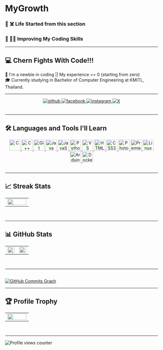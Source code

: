 # MyGrowth
### 👾 ☠️ Life Started from this section
### 🤖 💪🏼 Improving My Coding Skills

---



## 💻 Chern Fights With Code!!!
👋 I'm a newbie in coding || My experience == 0 (starting from zero)  
🎓 Currently studying in Bachelor of Computer Engineering at KMITL, Thailand.

---



<div align="center">  
  <a href="https://github.com/Nonnnchun" target="_blank">
    <img src="https://img.shields.io/badge/github-%2324292e.svg?&style=for-the-badge&logo=github&logoColor=white" alt="github" style="margin-bottom: 5px;" />
  </a>
  
  <a href="https://web.facebook.com/pitawas.chen" target="_blank">
    <img src="https://img.shields.io/badge/facebook-%232E87FB.svg?&style=for-the-badge&logo=facebook&logoColor=white" alt="facebook" style="margin-bottom: 5px;" />
  </a>
  
  <a href="https://www.instagram.com/ptwss_chun/" target="_blank">
    <img src="https://img.shields.io/badge/instagram-%23E1306C.svg?style=for-the-badge&logo=instagram&logoColor=white" alt="instagram" style="margin-bottom: 5px;" />
  </a>
  
  <a href="https://x.com/pitawast_t" target="_blank">
    <img src="https://img.shields.io/badge/X-%23000000.svg?&style=for-the-badge&logo=X&logoColor=white" alt="X" style="margin-bottom: 5px;" />
  </a>
</div>  
<br/> 

---


## 🛠️ Languages and Tools I’ll Learn
<div align="center">  

  <a href="https://docs.microsoft.com/en-us/cpp/?view=msvc-170" target="_blank" rel="noreferrer">
    <img src="https://raw.githubusercontent.com/danielcranney/readme-generator/main/public/icons/skills/c-colored.svg" width="36" height="36" alt="C" />
  </a>
    <a href="https://docs.microsoft.com/en-us/cpp/?view=msvc-170" target="_blank" rel="noreferrer">
      <img src="https://raw.githubusercontent.com/danielcranney/readme-generator/main/public/icons/skills/cplusplus-colored.svg" width="36" height="36" alt="C++" />
    </a>
    <a href="https://git-scm.com/" target="_blank" rel="noreferrer">
      <img src="https://raw.githubusercontent.com/danielcranney/readme-generator/main/public/icons/skills/git-colored.svg" width="36" height="36" alt="Git" />
    </a>
    <a href="https://www.oracle.com/java/" target="_blank" rel="noreferrer">
        <img src="https://raw.githubusercontent.com/danielcranney/readme-generator/main/public/icons/skills/java-colored.svg" width="36" height="36" alt="Java" />
    </a>
    <a href="https://developer.mozilla.org/en-US/docs/Web/JavaScript" target="_blank" rel="noreferrer">
      <img src="https://raw.githubusercontent.com/danielcranney/readme-generator/main/public/icons/skills/javascript-colored.svg" width="36" height="36" alt="JavaScript" />
    </a>
    <a href="https://www.python.org/" target="_blank" rel="noreferrer">
      <img src="https://raw.githubusercontent.com/danielcranney/readme-generator/main/public/icons/skills/python-colored.svg" width="36" height="36" alt="Python" />
    </a>
    <a href="https://code.visualstudio.com/" target="_blank" rel="noreferrer">
      <img src="https://raw.githubusercontent.com/danielcranney/readme-generator/main/public/icons/skills/visualstudiocode.svg" width="36" height="36" alt="VS Code" />
    </a>
    <a href="https://developer.mozilla.org/en-US/docs/Glossary/HTML5" target="_blank" rel="noreferrer">
      <img src="https://raw.githubusercontent.com/danielcranney/readme-generator/main/public/icons/skills/html5-colored.svg" width="36" height="36" alt="HTML5" />
    </a>
    <a href="https://www.w3.org/TR/CSS/#css" target="_blank" rel="noreferrer">
      <img src="https://raw.githubusercontent.com/danielcranney/readme-generator/main/public/icons/skills/css3-colored.svg" width="36" height="36" alt="CSS3" />
    </a>
    <a href="https://www.adobe.com/uk/products/photoshop.html" target="_blank" rel="noreferrer">
      <img src="https://raw.githubusercontent.com/danielcranney/readme-generator/main/public/icons/skills/photoshop-colored.svg" width="36" height="36" alt="Photoshop" />
    </a>
    <a href="https://www.adobe.com/uk/products/premiere.html" target="_blank" rel="noreferrer">
        <img src="https://raw.githubusercontent.com/danielcranney/readme-generator/main/public/icons/skills/premierepro-colored.svg" width="36" height="36" alt="Premiere Pro" />
    </a>
    <a href="https://www.linux.org" target="_blank" rel="noreferrer">
      <img src="https://raw.githubusercontent.com/danielcranney/readme-generator/main/public/icons/skills/linux-colored.svg" width="36" height="36" alt="Linux" />
    </a>
    <a href="https://store.arduino.cc/?gclid=Cj0KCQjw2eilBhCCARIsAG0Pf8uueBifykWcsSS4LPESeGQfxGVKJYnzV7bz471XfknQJy_1VINVWM8aAkLtEALw_wcB" target="_blank" rel="noreferrer">
      <img src="https://raw.githubusercontent.com/danielcranney/readme-generator/main/public/icons/skills/arduino-colored.svg" width="36" height="36" alt="Arduino" />
    </a>
    <a href="https://www.docker.com/" target="_blank" rel="noreferrer">
      <img src="https://raw.githubusercontent.com/danielcranney/readme-generator/main/public/icons/skills/docker-colored.svg" width="36" height="36" alt="Docker" />
    </a>
</div>

<br/>  

---


## 📈 Streak Stats

<div align="center"> 
<table>
  <tr>
    <td valign="top" width="50%">
      <img src="https://github-readme-streak-stats.herokuapp.com/?user=Nonnnchun&show_icons=true&theme=radical" align="left" style="width: 100%" />
    </td>
  </tr>
</table>

<br/>
</div>

---


## 📊 GitHub Stats  
<div align="center"> 
<table>
  <tr>
    <td valign="top" width="50%">
      <img src="https://github-readme-stats.vercel.app/api?username=Nonnnchun&show_icons=true&theme=radical" align="left" style="width: 100%" />
    </td>
    <td valign="top" width="50%">
      <img src="https://github-readme-stats.vercel.app/api/top-langs/?username=Nonnnchun&show_icons=true&theme=radical" align="left" style="width: 100%" />
    </td>
  </tr>
</table>
<br/>
</div>

---

<br/>
<a href="http://www.github.com/Nonnnchun">
<img src="https://github-readme-activity-graph.cyclic.app/graph?username=Nonnnchun&bg_color=1c1917&color=ffffff&line=0891b2&point=ffffff&area_color=1c1917&area=true&hide_border=true&custom_title=GitHub%20Commits%20Graph" alt="GitHub Commits Graph" />
</a>
<br/>

---

## 🏆 Profile Trophy

<div align="center"> 
<table>
  <tr>
    <td valign="top" width="50%">
      <img src="https://github-profile-trophy.vercel.app/?username=Nonnnchun&theme=onedark&row=1&column=3&margin-w=15&margin-h=15)](https://github.com/ryo-ma/github-profile-trophy" align="left" style="width: 100%" />
    </td>
  </tr>
</table>

<br/>
</div>


---


![Profile views counter](https://komarev.com/ghpvc/?username=Nonnnchun&&style=flat-square) 
